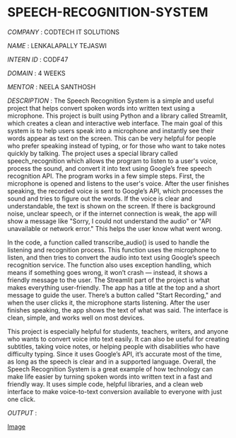 # SPEECH-RECOGNITION-SYSTEM

*COMPANY* : CODTECH IT SOLUTIONS

*NAME* : LENKALAPALLY TEJASWI

*INTERN ID* : CODF47

*DOMAIN* : 4 WEEKS

*MENTOR* : NEELA SANTHOSH

*DESCRIPTION* : The Speech Recognition System is a simple and useful project that helps convert spoken words into written text using a microphone. This project is built using Python and a library called Streamlit, which creates a clean and interactive web interface. The main goal of this system is to help users speak into a microphone and instantly see their words appear as text on the screen. This can be very helpful for people who prefer speaking instead of typing, or for those who want to take notes quickly by talking. The project uses a special library called speech_recognition which allows the program to listen to a user's voice, process the sound, and convert it into text using Google’s free speech recognition API. The program works in a few simple steps. First, the microphone is opened and listens to the user's voice. After the user finishes speaking, the recorded voice is sent to Google’s API, which processes the sound and tries to figure out the words. If the voice is clear and understandable, the text is shown on the screen. If there is background noise, unclear speech, or if the internet connection is weak, the app will show a message like "Sorry, I could not understand the audio" or "API unavailable or network error." This helps the user know what went wrong.

In the code, a function called transcribe_audio() is used to handle the listening and recognition process. This function uses the microphone to listen, and then tries to convert the audio into text using Google’s speech recognition service. The function also uses exception handling, which means if something goes wrong, it won’t crash — instead, it shows a friendly message to the user. The Streamlit part of the project is what makes everything user-friendly. The app has a title at the top and a short message to guide the user. There’s a button called "Start Recording," and when the user clicks it, the microphone starts listening. After the user finishes speaking, the app shows the text of what was said. The interface is clean, simple, and works well on most devices.

This project is especially helpful for students, teachers, writers, and anyone who wants to convert voice into text easily. It can also be useful for creating subtitles, taking voice notes, or helping people with disabilities who have difficulty typing. Since it uses Google’s API, it’s accurate most of the time, as long as the speech is clear and in a supported language. Overall, the Speech Recognition System is a great example of how technology can make life easier by turning spoken words into written text in a fast and friendly way. It uses simple code, helpful libraries, and a clean web interface to make voice-to-text conversion available to everyone with just one click.

*OUTPUT* :

[Image](https://github.com/user-attachments/assets/d84e677b-2c83-4522-9d26-4d39699ad132)
